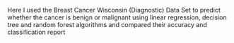 Here I used the Breast Cancer Wisconsin (Diagnostic) Data Set 
to predict whether the cancer is benign or malignant using
linear regression, decision tree and random forest algorithms
and compared their accuracy and classification report
